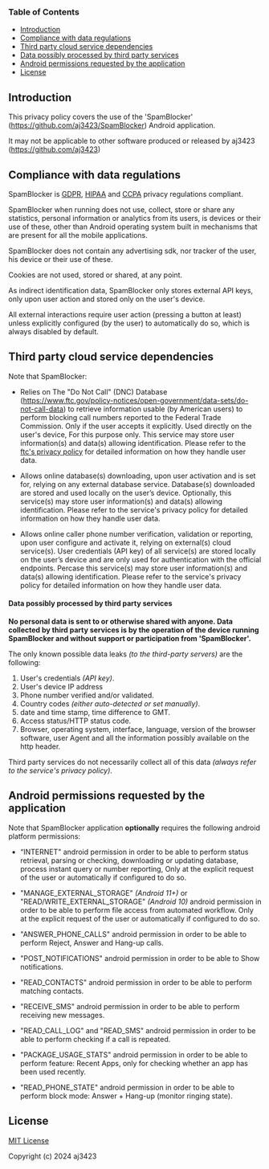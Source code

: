 ### Table of Contents

- [Introduction](##Introduction)
- [Compliance with data regulations](##compliance-with-data-regulations)
- [Third party cloud service dependencies](##third-party-cloud-service-dependencies)
- [Data possibly processed by third party services](####data-possibly-processed-by-third-party-services)
- [Android permissions requested by the application](##android-permissions-requested-by-the-application)
- [License](##license)

## Introduction
This privacy policy covers the use of the 'SpamBlocker' (https://github.com/aj3423/SpamBlocker) Android application.

It may not be applicable to other software produced or released by aj3423 (https://github.com/aj3423)

## Compliance with data regulations

SpamBlocker is [GDPR](https://commission.europa.eu/law/law-topic/data-protection_en?), [HIPAA](https://www.hhs.gov/hipaa/index.html) and [CCPA](https://oag.ca.gov/privacy/ccpa/regs) privacy regulations compliant.

SpamBlocker when running does not use, collect, store or share any statistics, personal information or analytics from its users, is devices or their use of these, other than Android operating system built in mechanisms that are present for all the mobile applications.

SpamBlocker does not contain any advertising sdk, nor tracker of the user, his device or their use of these.

Cookies are not used, stored or shared, at any point.

As indirect identification data,
SpamBlocker only stores external API keys, only upon user action and stored only on the user's device.

All external interactions require user action (pressing a button at least) unless explicitly configured (by the user) to automatically do so, which is always disabled by default.

## Third party cloud service dependencies

Note that SpamBlocker:

* Relies on The "Do Not Call" (DNC) Database (https://www.ftc.gov/policy-notices/open-government/data-sets/do-not-call-data) to retrieve information usable (by American users) to perform blocking call numbers reported to the Federal Trade Commission. Only if the user accepts it explicitly. Used directly on the user's device, For this purpose only. This service may store user information(s) and data(s) allowing identification. Please refer to the [ftc's privacy policy](https://www.ftc.gov/privacy) for detailed information on how they handle user data.

* Allows online database(s) downloading, upon user activation and is set for, relying on any external database service. Database(s) downloaded are stored and used locally on the user’s device. Optionally, this service(s) may store user information(s) and data(s) allowing identification. Please refer to the service's privacy policy for detailed information on how they handle user data.

* Allows online caller phone number verification, validation or reporting, upon user configure and activate it, relying on external(s) cloud service(s).
User credentials (API key) of all service(s) are stored locally on the user’s device and are only used for authentication with the official endpoints.
Percase this service(s) may store user information(s) and data(s) allowing identification. Please refer to the service's privacy policy for detailed information on how they handle user data.

#### Data possibly processed by third party services

__No personal data is sent to or otherwise shared with anyone. Data collected by third party services is by the operation of the device running SpamBlocker and without support or participation from 'SpamBlocker'.__

The only known possible data leaks _(to the third-party servers)_ are the following:
1. User's credentials _(API key)_.
2. User's device IP address
3. Phone number verified and/or validated.
4. Country codes _(either auto-detected or set manually)_.
5. date and time stamp, time difference to GMT.
6. Access status/HTTP status code.
7. Browser, operating system, interface, language, version of the browser software, user Agent and all the information possibly available on the http header.
 
Third party services do not necessarily collect all of this data _(always refer to the service's privacy policy)_.

 <!-- SpamBlocker specific licenses of libraries used in the application can be accessed from About section. - Not useful actually -->

## Android permissions requested by the application
Note that SpamBlocker application __optionally__ requires the following android platform permissions:

* “INTERNET" android permission in order to be able to perform status retrieval, parsing or checking, downloading or updating database, process instant query or number reporting, Only at the explicit request of the user or automatically if configured to do so.

* "MANAGE_EXTERNAL_STORAGE" _(Android 11+)_ or "READ/WRITE_EXTERNAL_STORAGE" _(Android 10)_ android permission in order to be able to perform file access from automated workflow. Only at the explicit request of the user or automatically if configured to do so.

* "ANSWER_PHONE_CALLS" android permission in order to be able to perform Reject, Answer and Hang-up calls.

* "POST_NOTIFICATIONS" android permission in order to be able to Show notifications.

* "READ_CONTACTS" android permission in order to be able to perform matching contacts.

* "RECEIVE_SMS" android permission in order to be able to perform receiving new messages.

* "READ_CALL_LOG" and "READ_SMS" android permission in order to be able to perform checking if a call is repeated.

* "PACKAGE_USAGE_STATS" android permission in order to be able to perform feature: Recent Apps, only for checking whether an app has been used recently.

* "READ_PHONE_STATE" android permission in order to be able to perform block mode: Answer + Hang-up (monitor ringing state).

## License
[MIT License](https://mit-license.org/)

Copyright (c) 2024 aj3423
